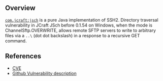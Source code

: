 ## Overview
[`com.jcraft:jsch`](http://search.maven.org/#search%7Cga%7C1%7Ca%3A%22jsch%22) is a pure Java implementation of SSH2.
Directory traversal vulnerability in JCraft JSch before 0.1.54 on Windows, when the mode is ChannelSftp.OVERWRITE, allows remote SFTP servers to write to arbitrary files via a `..\` (dot dot backslash) in a response to a recursive GET command.

## References
- [CVE](https://web.nvd.nist.gov/view/vuln/detail?vulnId=CVE-2016-5725)
- [Github Vulnerability description](https://github.com/tintinweb/pub/tree/master/pocs/cve-2016-5725)
